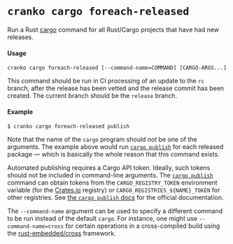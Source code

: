 # `cranko cargo foreach-released`

Run a Rust [cargo] command for all Rust/Cargo projects that have
had new releases.

[cargo]: https://doc.rust-lang.org/cargo/

#### Usage

```
cranko cargo foreach-released [--command-name=COMMAND] [CARGO-ARGS...]
```

This command should be run in CI processing of an update to the `rc` branch,
after the release has been vetted and the release commit has been created. The
current branch should be the `release` branch.

#### Example

```shell
$ cranko cargo foreach-released publish
```

Note that the name of the `cargo` program should *not* be one of the arguments.
The example above would run [`cargo publish`][cargo-publish] for each released
package — which is basically the whole reason that this command exists.

[cargo-publish]: https://doc.rust-lang.org/cargo/commands/cargo-publish.html

Automated publishing requires a Cargo API token. Ideally, such tokens should not
be included in command-line arguments. The [`cargo publish`][cargo-publish]
command can obtain tokens from the `CARGO_REGISTRY_TOKEN` environment variable
(for the [Crates.io] registry) or `CARGO_REGISTRIES_${NAME}_TOKEN` for other
registries. See [the `cargo publish` docs][cargo-publish] for the official
documentation.

[Crates.io]: https://crates.io/

The `--command-name` argument can be used to specify a different command to be
run instead of the default `cargo`. For instance, one might use
`--command-name=cross` for certain operations in a cross-compiled build using
the [rust-embedded/cross] framework.

[rust-embedded/cross]: https://github.com/rust-embedded/cross
